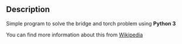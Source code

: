 ## Description
Simple program to solve the bridge and torch problem using **Python 3**

You can find more information about this from [Wikipedia](https://en.wikipedia.org/wiki/Bridge_and_torch_problem)
